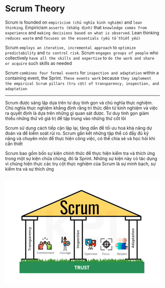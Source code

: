 # Scrum Theory

Scrum is founded on `empiricism (chủ nghĩa kinh nghiệm)` and `lean thinking`. Empiricism `asserts (khẳng định)` that `knowledge comes from experience` and `making decisions based on what is observed`. Lean thinking `reduces waste` and `focuses on the essentials (yếu tố thiết yếu)`

Scrum `employs an iterative, incremental approach` to `optimize predictability` and `to control risk`. Scrum `engages groups of people` who collectively `have all the skills and expertise` to `do the work and share or acquire` such skills as needed

Scrum `combines four formal events` for `inspection and adaptation` within a containing event, the Sprint. `These events work` because `they implement the empirical Scrum pillars (trụ cột) of transparency, inspection, and adaptation`

---

Scrum được sáng lập dựa trên tư duy tinh gọn và chủ nghĩa thực nghiệm. Chủ nghĩa thực nghiệm khẳng định rằng tri thức đến từ kinh nghiệm và việc ra quyết định là dựa trên những gì quan sát được. Tư duy tinh gọn giảm thiểu những thứ vô giá trị để tập trung vào những thứ cốt lõi

Scrum sử dụng cách tiếp cận lặp lại, tăng dần để tối ưu hoá khả năng dự đoán và để kiểm soát rủi ro. Scrum gắn kết những tập thể có đầy đủ kỹ năng và chuyên môn để thực hiện công việc, có thể chia sẻ và học hỏi khi cần thiết

Scrum bao gồm bốn sự kiện chính thức để thực hiện kiểm tra và thích ứng trong một sự kiện chứa chúng, đó là Sprint. Những sự kiện này có tác dụng vì chúng hiện thực các trụ cột thực nghiệm của Scrum là sự minh bạch, sự kiểm tra và sự thích ứng

<br>
<img src="./Assets/3 pillars.png" width="700" style="display: block; margin: 0 auto" />
<br>
